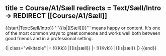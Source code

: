 title = Course/A1/Sæll
redirects = Text/Sæll/Intro -> REDIRECT [[Course/A1/Sæll]]
---

{{start|Text:Sæll/Intro}}
'''{{is|[[Sæll]]}}''' means happy or content. It's one of the most common ways to greet someone and works well both between good friends and in a professional setting. 

{| class="wikitable"
|+
!{{Kk}}
|{{is|sæll}}
|-
!{{Kvk}}
|{{is|sæl}}
|}
{{end}}